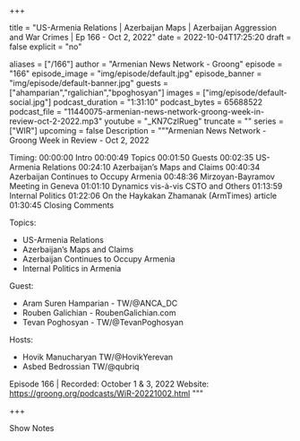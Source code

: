 
+++

title = "US-Armenia Relations | Azerbaijan Maps | Azerbaijan Aggression and War Crimes | Ep 166 - Oct 2, 2022"
date = 2022-10-04T17:25:20
draft = false
explicit = "no"

aliases = ["/166"]
author = "Armenian News Network - Groong"
episode = "166"
episode_image = "img/episode/default.jpg"
episode_banner = "img/episode/default-banner.jpg"
guests = ["ahamparian","rgalichian","bpoghosyan"]
images = ["img/episode/default-social.jpg"]
podcast_duration = "1:31:10"
podcast_bytes = 65688522
podcast_file = "11440075-armenian-news-network-groong-week-in-review-oct-2-2022.mp3"
youtube = "_KN7CzlRueg"
truncate = ""
series = ["WIR"]
upcoming = false
Description = """Armenian News Network - Groong Week in Review - Oct 2, 2022

Timing:
00:00:00 Intro
00:00:49 Topics
00:01:50 Guests
00:02:35 US-Armenia Relations
00:24:10 Azerbaijan’s Maps and Claims
00:40:34 Azerbaijan Continues to Occupy Armenia
00:48:36 Mirzoyan-Bayramov Meeting in Geneva
01:01:10 Dynamics vis-à-vis CSTO and Others
01:13:59 Internal Politics
01:22:06 On the Haykakan Zhamanak (ArmTimes) article
01:30:45 Closing Comments

Topics:
* US-Armenia Relations
* Azerbaijan’s Maps and Claims
* Azerbaijan Continues to Occupy Armenia
* Internal Politics in Armenia

Guest:
* Aram Suren Hamparian - TW/@ANCA_DC
* Rouben Galichian - RoubenGalichian.com
* Tevan Poghosyan - TW/@TevanPoghosyan

Hosts:
* Hovik Manucharyan TW/@HovikYerevan
* Asbed Bedrossian TW/@qubriq

Episode 166 | Recorded: October 1 & 3, 2022
Website: https://groong.org/podcasts/WiR-20221002.html
"""

+++

Show Notes

